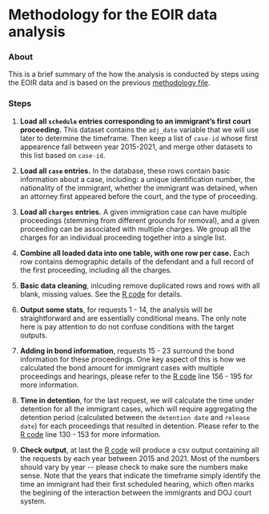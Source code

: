 # Methodology for the EOIR data analysis

### About

This is a brief summary of the how the analysis is conducted by steps using the EOIR data and is based on the previous [methodology file](https://github.com/fordb/2015-08-immigrant-detention/blob/master/methodology.md).

### Steps

1. **Load all `schedule` entries corresponding to an immigrant’s first court proceeding.** This dataset contains the `adj_date` variable that we will use later to determine the timeframe. Then keep a list of `case-id` whose first appearence fall between year 2015-2021, and merge other datasets to this list based on `case-id`.

2. **Load all `case` entries.** In the database, these rows contain basic information about a case, including: a unique identification number, the nationality of the immigrant, whether the immigrant was detained, when an attorney first appeared before the court, and the type of proceeding.

3. **Load all `charges` entries.** A given immigration case can have multiple proceedings (stemming from different grounds for removal), and a given proceeding can be associated with multiple charges. We group all the charges for an individual proceeding together into a single list.

4. **Combine all loaded data into one table, with one row per case.** Each row contains demographic details of the defendant and a full record of the first proceeding, including all the charges.

5. **Basic data cleaning**, inlcuding remove duplicated rows and rows with all blank, missing values. See the [R code](https://github.com/eric-gengzhou/BAJI_2022/blob/main/EOIR_request.R) for details.

6. **Output some stats**, for requests 1 - 14, the analysis will be straightforward and are essentially conditional means. The only note here is pay attention to do not confuse conditions with the target outputs.

7. **Adding in bond information**, requests 15 - 23 surround the bond information for these proceedings. One key aspect of this is how we calculated the bond amount for immigrant cases with multiple proceedings and hearings, please refer to the [R code](https://github.com/eric-gengzhou/BAJI_2022/blob/main/EOIR_request.R) line 156 - 195 for more information.

8. **Time in detention**, for the last request, we will calculate the time under detention for all the immigrant cases, which will require aggregating the detention period (calculated between the `detention date` and `release date`) for each proceedings that resulted in detention. Please refer to the [R code](https://github.com/eric-gengzhou/BAJI_2022/blob/main/EOIR_request.R) line 130 - 153 for more information.

9. **Check output**, at last the [R code](https://github.com/eric-gengzhou/BAJI_2022/blob/main/EOIR_request.R) will produce a csv output containing all the requests by each year between 2015 and 2021. Most of the numbers should vary by year -- please check to make sure the numbers make sense. Note that the years that indicate the timeframe simply identify the time an immigrant had their first scheduled hearing, which often marks the begining of the interaction between the immigrants and DOJ court system.

